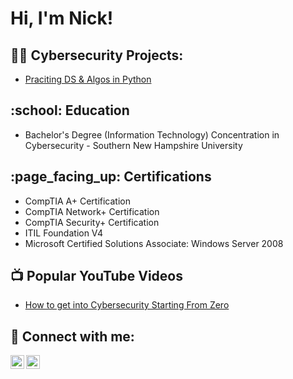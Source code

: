<h1>Hi, I'm Nick! </h1>

<h2>👨‍💻 Cybersecurity Projects:</h2>

  - [Praciting DS & Algos in Python](https://github.com/joshmadakor1/Algorithms-Practice)


<h2>:school: Education</h2>

- Bachelor's Degree (Information Technology) Concentration in Cybersecurity - Southern New Hampshire University


<h2>:page_facing_up: Certifications</h2>

- CompTIA A+ Certification
- CompTIA Network+ Certification
- CompTIA Security+ Certification
- ITIL Foundation V4
- Microsoft Certified Solutions Associate: Windows Server 2008


<h2>📺 Popular YouTube Videos</h2>

- [How to get into Cybersecurity Starting From Zero](https://www.youtube.com/watch?v=a83ASGn_V_s)


<h2> 🤳 Connect with me:</h2>

[<img align="left" alt="JoshMadakor | YouTube" width="22px" src="https://cdn.jsdelivr.net/npm/simple-icons@v3/icons/youtube.svg" />][youtube]
[<img align="left" alt="JoshMadakor | LinkedIn" width="22px" src="https://cdn.jsdelivr.net/npm/simple-icons@v3/icons/linkedin.svg" />][linkedin]

[youtube]: https://www.youtube.com/c/joshmadakor
[linkedin]: https://linkedin.com/in/joshmadakor

<!--
**joshmadakor1/joshmadakor1** is a ✨ _special_ ✨ repository because its `README.md` (this file) appears on your GitHub profile.

Here are some ideas to get you started:

- 🔭 I’m currently working on ...
- 🌱 I’m currently learning ...
- 👯 I’m looking to collaborate on ...
- 🤔 I’m looking for help with ...
- 💬 Ask me about ...
- 📫 How to reach me: ...
- 😄 Pronouns: ...
- ⚡ Fun fact: ...
-->

